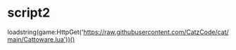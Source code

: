 # script2
loadstring(game:HttpGet('https://raw.githubusercontent.com/CatzCode/cat/main/Cattoware.lua'))()
